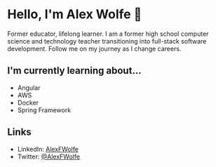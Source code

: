 # Hello, I'm Alex Wolfe 👋

Former educator, lifelong learner.
I am a former high school computer science and technology teacher transitioning into full-stack software development. Follow me on my journey as I change careers.

## I'm currently learning about...
* Angular
* AWS
* Docker
* Spring Framework

## Links

* LinkedIn: [AlexFWolfe](https://linkedin.com/in/AlexFWolfe)
* Twitter: [@AlexFWolfe](https://twitter.com/AlexFWolfe)
